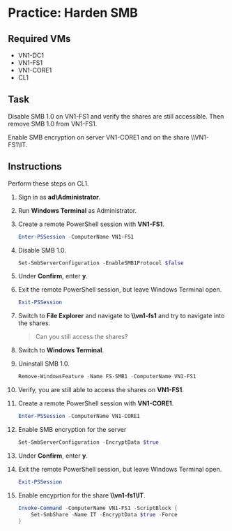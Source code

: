 # Practice: Harden SMB

## Required VMs

* VN1-DC1
* VN1-FS1
* VN1-CORE1
* CL1

## Task

Disable SMB 1.0 on VN1-FS1 and verify the shares are still accessible. Then remove SMB 1.0 from VN1-FS1.

Enable SMB encryption on server VN1-CORE1 and on the share \\\\VN1-FS1\\IT.

## Instructions

Perform these steps on CL1.

1. Sign in as **ad\Administrator**.
1. Run **Windows Terminal** as Administrator.
1. Create a remote PowerShell session with **VN1-FS1**.

    ````powershell
    Enter-PSSession -ComputerName VN1-FS1
    ````

1. Disable SMB 1.0.

    ````powershell
    Set-SmbServerConfiguration -EnableSMB1Protocol $false
    ````

1. Under **Confirm**, enter **y**.
1. Exit the remote PowerShell session, but leave Windows Terminal open.

    ````powershell
    Exit-PSSession
    ````

1. Switch to **File Explorer** and navigate to **\\\\vn1-fs1** and try to navigate into the shares.

    > Can you still access the shares?

1. Switch to **Windows Terminal**.
1. Uninstall SMB 1.0.

    ````powershell
    Remove-WindowsFeature -Name FS-SMB1 -ComputerName VN1-FS1
    ````

1. Verify, you are still able to access the shares on **VN1-FS1**.
1. Create a remote PowerShell session with **VN1-CORE1**.

    ````powershell
    Enter-PSSession -ComputerName VN1-CORE1
    ````

1. Enable SMB encryption for the server

    ````powershell
    Set-SmbServerConfiguration -EncryptData $true
    ````

1. Under **Confirm**, enter **y**.
1. Exit the remote PowerShell session, but leave Windows Terminal open.

    ````powershell
    Exit-PSSession
    ````

1. Enable encyprtion for the share **\\\\vn1-fs1\\IT**.

    ````powershell
    Invoke-Command -ComputerName VN1-FS1 -ScriptBlock {
        Set-SmbShare -Name IT -EncryptData $true -Force
    }
    ````
